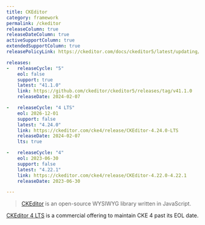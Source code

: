 ```yaml
---
title: CKEditor
category: framework
permalink: /ckeditor
releaseColumn: true
releaseDateColumn: true
activeSupportColumn: true
extendedSupportColumn: true
releasePolicyLink: https://ckeditor.com/docs/ckeditor5/latest/updating/versioning-policy.html

releases:
-   releaseCycle: "5"
    eol: false
    support: true
    latest: "41.1.0"
    link: https://github.com/ckeditor/ckeditor5/releases/tag/v41.1.0
    releaseDate: 2024-02-07

-   releaseCycle: "4 LTS"
    eol: 2026-12-01
    support: false
    latest: "4.24.0"
    link: https://ckeditor.com/cke4/release/CKEditor-4.24.0-LTS
    releaseDate: 2024-02-07
    lts: true

-   releaseCycle: "4"
    eol: 2023-06-30
    support: false
    latest: "4.22.1"
    link: https://ckeditor.com/cke4/release/CKEditor-4.22.0-4.22.1
    releaseDate: 2023-06-30

---
```


> [CKEditor](https://ckeditor.com/) is an open-source WYSIWYG library written in JavaScript.

[CKEditor 4 LTS](https://ckeditor.com/ckeditor-4-support/) is a commercial offering to maintain CKE 4 past its EOL date.
